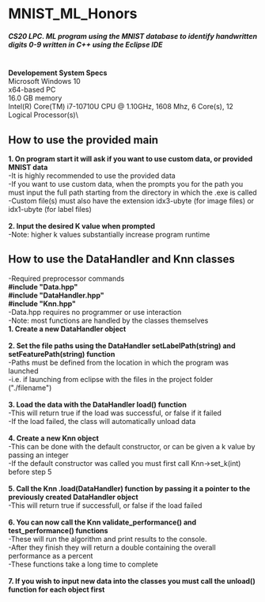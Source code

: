# MNIST_ML_Honors
##### CS20 LPC. ML program using the MNIST database to identify handwritten digits 0-9 written in C++ using the Eclipse IDE
\
**Developement System Specs**\
Microsoft Windows 10\
x64-based PC\
16.0 GB memory\
Intel(R) Core(TM) i7-10710U CPU @ 1.10GHz, 1608 Mhz, 6 Core(s), 12 Logical Processor(s)\

## How to use the provided main
**1. On program start it will ask if you want to use custom data, or provided MNIST data**\
-It is highly recommended to use the provided data\
-If you want to use custom data, when the prompts you for the path you must input the full path starting from the directory in which the .exe is called\
-Custom file(s) must also have the extension idx3-ubyte (for image files) or idx1-ubyte (for label files)\
\
**2. Input the desired K value when prompted**\
-Note: higher k values substantially increase program runtime
## How to use the DataHandler and Knn classes
-Required preprocessor commands\
**#include "Data.hpp"**\
**#include "DataHandler.hpp"**\
**#include "Knn.hpp"**\
-Data.hpp requires no programmer or use interaction\
-Note: most functions are handled by the classes themselves\
**1. Create a new DataHandler object**\
\
**2. Set the file paths using the DataHandler setLabelPath(string) and setFeaturePath(string) function**\
-Paths must be defined from the location in which the program was launched\
-i.e. if launching from eclipse with the files in the project folder ("./filename")\
\
**3. Load the data with the DataHandler load() function**\
-This will return true if the load was successful, or false if it failed\
-If the load failed, the class will automatically unload data\
\
**4. Create a new Knn object**\
-This can be done with the default constructor, or can be given a k value by passing an integer\
-If the default constructor was called you must first call Knn->set_k(int) before step 5\
\
**5. Call the Knn .load(DataHandler) function by passing it a pointer to the previously created DataHandler object**\
-This will return true if successfull, or false if the load failed\
\
**6. You can now call the Knn validate_performance() and test_performance() functions**\
-These will run the algorithm and print results to the console.\
-After they finish they will return a double containing the overall performance as a percent\
-These functions take a long time to complete\
\
**7. If you wish to input new data into the classes you must call the unload() function for each object first**
